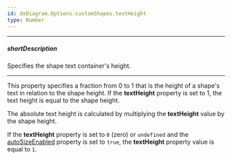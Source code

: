 ```yaml
---
id: dxDiagram.Options.customShapes.textHeight
type: Number
---
```

---
##### shortDescription
Specifies the shape text container's height.

---
This property specifies a fraction from 0 to 1 that is the height of a shape's text in relation to the shape height. If the **textHeight** property is set to 1, the text height is equal to the shape height.

The absolute text height is calculated by multiplying the **textHeight** value by the shape height.

If the **textHeight** property is set to `0` (zero) or `undefined` and the [autoSizeEnabled](/api-reference/10%20UI%20Components/dxDiagram/1%20Configuration/nodes/autoSizeEnabled.md '/Documentation/ApiReference/UI_Components/dxDiagram/Configuration/nodes/#autoSizeEnabled') property is set to `true`, the **textHeight** property value is equal to `1`.